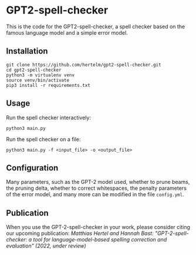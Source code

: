 # GPT2-spell-checker

This is the code for the GPT2-spell-checker, a spell checker based on the famous language model and a simple error model.

## Installation

```commandline
git clone https://github.com/hertelm/gpt2-spell-checker.git
cd gpt2-spell-checker
python3 -m virtualenv venv
source venv/bin/activate
pip3 install -r requirements.txt
```

## Usage

Run the spell checker interactively:

`python3 main.py`

Run the spell checker on a file:

`python3 main.py -f <input_file> -o <output_file>`

## Configuration

Many parameters, such as the GPT-2 model used, whether to prune beams, the pruning delta, whether to correct whitespaces, the penalty parameters of the error model, and many more can be modified in the file `config.yml`.

## Publication

When you use the GPT-2-spell-checker in your work, please consider citing our upcoming publication:
*Matthias Hertel and Hannah Bast: "GPT-2-spell-checker: a tool for language-model-based spelling correction and evaluation" (2022, under review)*
